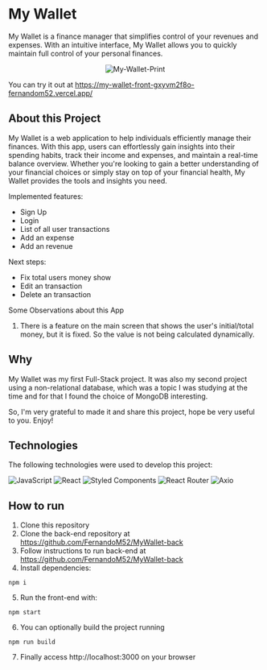 # My Wallet

My Wallet is a finance manager that simplifies control of your revenues and expenses. With an intuitive interface, My Wallet allows you to quickly maintain full control of your personal finances.

<div style="backgroundcolor:black" align="center">
  
![My-Wallet-Print](https://github.com/FernandoM52/MyWallet-front/assets/81760656/1d403b29-7b2b-408e-8747-04136680f7ac)
</div>

You can try it out at https://my-wallet-front-gxyvm2f8o-fernandom52.vercel.app/

## About this Project

My Wallet is a web application to help individuals efficiently manage their finances. With this app, users can effortlessly gain insights into their spending habits, track their income and expenses, and maintain a real-time balance overview. Whether you're looking to gain a better understanding of your financial choices or simply stay on top of your financial health, My Wallet provides the tools and insights you need.

Implemented features:
- Sign Up
- Login
- List of all user transactions
- Add an expense
- Add an revenue

Next steps:
- Fix total users money show
- Edit an transaction
- Delete an transaction

Some Observations about this App

1. There is a feature on the main screen that shows the user's initial/total money, but it is fixed. So the value is not being calculated dynamically.


## Why

My Wallet was my first Full-Stack project. It was also my second project using a non-relational database, which was a topic I was studying at the time and for that I found the choice of MongoDB interesting.

So, I'm very grateful to made it and share this project, hope be very useful to you. Enjoy! 

## Technologies

The following technologies were used to develop this project:

<div>
  
  ![JavaScript](https://img.shields.io/badge/javascript-%23323330.svg?style=for-the-badge&logo=javascript&logoColor=%23F7DF1E)
  ![React](https://img.shields.io/badge/react-%2320232a.svg?style=for-the-badge&logo=react&logoColor=%2361DAFB)
  ![Styled Components](https://img.shields.io/badge/styled--components-DB7093?style=for-the-badge&logo=styled-components&logoColor=white)
  ![React Router](https://img.shields.io/badge/React%20Router-CA4245.svg?style=for-the-badge&logo=React-Router&logoColor=white)
  ![Axio](https://img.shields.io/badge/Axios-5A29E4.svg?style=for-the-badge&logo=Axios&logoColor=white)
  
</div>


## How to run

1. Clone this repository
2. Clone the back-end repository at https://github.com/FernandoM52/MyWallet-back
3. Follow instructions to run back-end at https://github.com/FernandoM52/MyWallet-back
4. Install dependencies:
```
npm i
```

5. Run the front-end with:
```
npm start
```

6. You can optionally build the project running
```
npm run build
```

7. Finally access http://localhost:3000 on your browser
